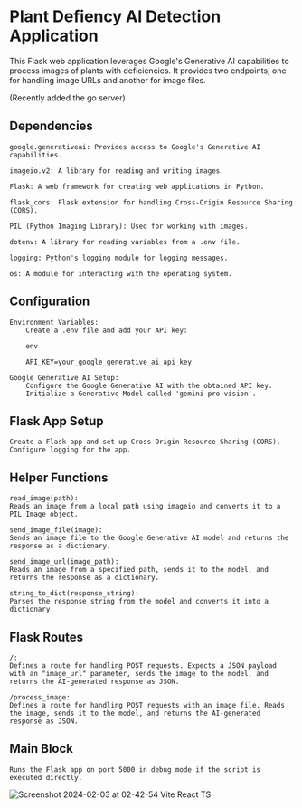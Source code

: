 # Plant Defiency AI Detection Application

This Flask web application leverages Google's Generative AI capabilities to process images of plants with deficiencies. It provides two endpoints, one for handling image URLs and another for image files.

(Recently added the go server)

## Dependencies

    google.generativeai: Provides access to Google's Generative AI capabilities.
    
    imageio.v2: A library for reading and writing images.
    
    Flask: A web framework for creating web applications in Python.
    
    flask_cors: Flask extension for handling Cross-Origin Resource Sharing (CORS).
    
    PIL (Python Imaging Library): Used for working with images.
    
    dotenv: A library for reading variables from a .env file.
    
    logging: Python's logging module for logging messages.
    
    os: A module for interacting with the operating system.


## Configuration

    Environment Variables:
        Create a .env file and add your API key:

        env

        API_KEY=your_google_generative_ai_api_key

    Google Generative AI Setup:
        Configure the Google Generative AI with the obtained API key.
        Initialize a Generative Model called 'gemini-pro-vision'.

## Flask App Setup

    Create a Flask app and set up Cross-Origin Resource Sharing (CORS).
    Configure logging for the app.

## Helper Functions

    read_image(path):
    Reads an image from a local path using imageio and converts it to a PIL Image object.

    send_image_file(image):
    Sends an image file to the Google Generative AI model and returns the response as a dictionary.

    send_image_url(image_path):
    Reads an image from a specified path, sends it to the model, and returns the response as a dictionary.

    string_to_dict(response_string):
    Parses the response string from the model and converts it into a dictionary.

## Flask Routes

    /:
    Defines a route for handling POST requests. Expects a JSON payload with an "image_url" parameter, sends the image to the model, and returns the AI-generated response as JSON.

    /process_image:
    Defines a route for handling POST requests with an image file. Reads the image, sends it to the model, and returns the AI-generated response as JSON.

## Main Block

    Runs the Flask app on port 5000 in debug mode if the script is executed directly.


![Screenshot 2024-02-03 at 02-42-54 Vite React TS](https://github.com/sammorton11/ai_image_processing_server/assets/86651172/09c7e7e0-e6f7-497c-a993-9ddb32cf67fc)

